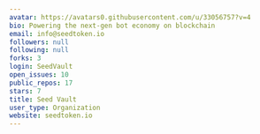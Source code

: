 ```yaml
---
avatar: https://avatars0.githubusercontent.com/u/33056757?v=4
bio: Powering the next-gen bot economy on blockchain
email: info@seedtoken.io
followers: null
following: null
forks: 3
login: SeedVault
open_issues: 10
public_repos: 17
stars: 7
title: Seed Vault
user_type: Organization
website: seedtoken.io
---
```

